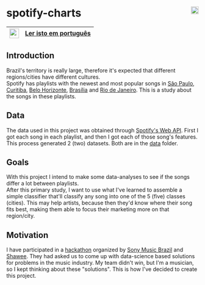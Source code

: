 # spotify-charts <img src="https://upload.wikimedia.org/wikipedia/commons/thumb/1/19/Spotify_logo_without_text.svg/1024px-Spotify_logo_without_text.svg.png" width=20 align="right">
|<img src="https://upload.wikimedia.org/wikipedia/en/thumb/0/05/Flag_of_Brazil.svg/1200px-Flag_of_Brazil.svg.png" width=25>|[Ler isto em português](https://github.com/Eric-Mendes/spotify-charts/blob/main/README.md "README.md em português")|
|---|:--|
## Introduction
Brazil's territory is really large, therefore it's expected that different regions/cities have different cultures.<br/>
Spotify has playlists with the newest and most popular songs in [São Paulo](https://open.spotify.com/playlist/5DqR5bAbk7mTq5jnvJsjel?si=_Vw9iZ-MT0unvZetXHirqA "Playlist: Viral São Paulo BR"), [Curitiba](https://open.spotify.com/playlist/4iXBmc9lmaFnjBKK9aCXg3?si=R4fJeKTIThC-ctMIFtis6Q "Playlist: Viral Curitiba BR"), [Belo Horizonte](https://open.spotify.com/playlist/4Zn9LFbwTguxz4XeAWTDi1?si=bLoHGsGkTh644-9GaUhf0w "Playlist: Viral Belo Horizonte BR"), [Brasília](https://open.spotify.com/playlist/0X039tyQfxhPtVWoZUqqzX?si=FZtLpzbxTnmyf_B9U1ki_A "Playlist: Viral Brasília BR") and [Rio de Janeiro](https://open.spotify.com/playlist/6GNmpxMYl4hD90GwGINyla?si=wdQailsfQEC--UratCDy6Q "Playlist: Viral Rio de Janeiro BR").
This is a study about the songs in these playlists. <br/>

## Data
The data used in this project was obtained through [Spotify's Web API](https://developer.spotify.com/documentation/web-api/ "Go to Spotify's Web API docs"). First I got each song in each playlist, and then I got each of those song's features. This process generated 2 (two) datasets. Both are in the [data](https://github.com/Eric-Mendes/spotify-charts/tree/main/data "Go to this folder") folder.

## Goals
With this project I intend to make some data-analyses to see if the songs differ a lot between playlists. <br/>After this primary study, I want to use what I've learned to assemble a simple classifier that'll classify any song into one of the 5 (five) classes (cities). This may help artists, because then they'd know where their song fits best, making them able to focus their marketing more on that region/city.

## Motivation
I have participated in a [hackathon](https://www.codestage.com.br/ "Hackathon code/stage") organized by [Sony Music Brazil](https://www.sonymusic.com.br/ "Go to Sony's Music Brazil website") and [Shawee](https://shawee.io/pt/ "Go to Shawee's website"). They had asked us to come up with data-science based solutions for problems in the music industry. My team didn't win, but I'm a musician, so I kept thinking about these "solutions". This is how I've decided to create this project.
